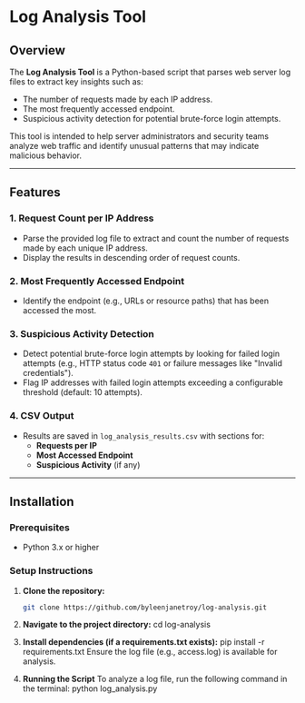 # Log Analysis Tool

## Overview

The **Log Analysis Tool** is a Python-based script that parses web server log files to extract key insights such as:

- The number of requests made by each IP address.
- The most frequently accessed endpoint.
- Suspicious activity detection for potential brute-force login attempts.

This tool is intended to help server administrators and security teams analyze web traffic and identify unusual patterns that may indicate malicious behavior.

---

## Features

### 1. Request Count per IP Address
- Parse the provided log file to extract and count the number of requests made by each unique IP address.
- Display the results in descending order of request counts.

### 2. Most Frequently Accessed Endpoint
- Identify the endpoint (e.g., URLs or resource paths) that has been accessed the most.

### 3. Suspicious Activity Detection
- Detect potential brute-force login attempts by looking for failed login attempts (e.g., HTTP status code `401` or failure messages like "Invalid credentials").
- Flag IP addresses with failed login attempts exceeding a configurable threshold (default: 10 attempts).

### 4. CSV Output
- Results are saved in `log_analysis_results.csv` with sections for:
  - **Requests per IP**
  - **Most Accessed Endpoint**
  - **Suspicious Activity** (if any)

---

## Installation

### Prerequisites
- Python 3.x or higher

### Setup Instructions
1. **Clone the repository:**
   ```bash
   git clone https://github.com/byleenjanetroy/log-analysis.git

2. **Navigate to the project directory:**
cd log-analysis
 
3. **Install dependencies (if a requirements.txt exists):**
pip install -r requirements.txt
Ensure the log file (e.g., access.log) is available for analysis.

4. **Running the Script**
To analyze a log file, run the following command in the terminal:
python log_analysis.py
